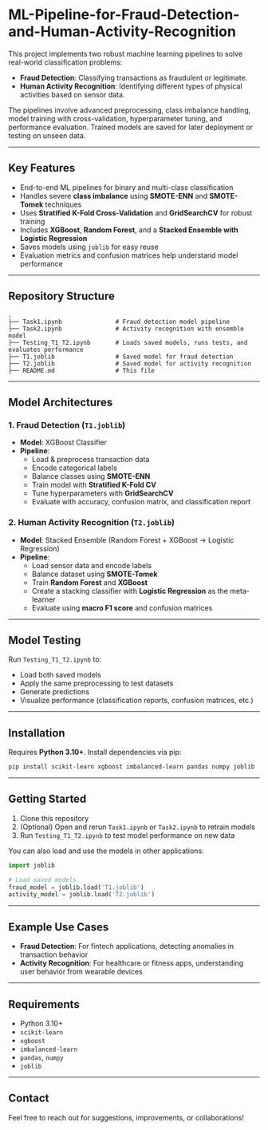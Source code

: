 # ML-Pipeline-for-Fraud-Detection-and-Human-Activity-Recognition

This project implements two robust machine learning pipelines to solve real-world classification problems:

- **Fraud Detection**: Classifying transactions as fraudulent or legitimate.
- **Human Activity Recognition**: Identifying different types of physical activities based on sensor data.

The pipelines involve advanced preprocessing, class imbalance handling, model training with cross-validation, hyperparameter tuning, and performance evaluation. Trained models are saved for later deployment or testing on unseen data.

---

## Key Features

- End-to-end ML pipelines for binary and multi-class classification  
- Handles severe **class imbalance** using **SMOTE-ENN** and **SMOTE-Tomek** techniques  
- Uses **Stratified K-Fold Cross-Validation** and **GridSearchCV** for robust training  
- Includes **XGBoost**, **Random Forest**, and a **Stacked Ensemble with Logistic Regression**  
- Saves models using `joblib` for easy reuse  
- Evaluation metrics and confusion matrices help understand model performance  

---

## Repository Structure

```
.
├── Task1.ipynb               # Fraud detection model pipeline
├── Task2.ipynb               # Activity recognition with ensemble model
├── Testing_T1_T2.ipynb       # Loads saved models, runs tests, and evaluates performance
├── T1.joblib                 # Saved model for fraud detection
├── T2.joblib                 # Saved model for activity recognition
├── README.md                 # This file
```

---

## Model Architectures

### 1. Fraud Detection (`T1.joblib`)
- **Model**: XGBoost Classifier
- **Pipeline**:
  - Load & preprocess transaction data
  - Encode categorical labels
  - Balance classes using **SMOTE-ENN**
  - Train model with **Stratified K-Fold CV**
  - Tune hyperparameters with **GridSearchCV**
  - Evaluate with accuracy, confusion matrix, and classification report

### 2. Human Activity Recognition (`T2.joblib`)
- **Model**: Stacked Ensemble (Random Forest + XGBoost → Logistic Regression)
- **Pipeline**:
  - Load sensor data and encode labels
  - Balance dataset using **SMOTE-Tomek**
  - Train **Random Forest** and **XGBoost**
  - Create a stacking classifier with **Logistic Regression** as the meta-learner
  - Evaluate using **macro F1 score** and confusion matrices

---

## Model Testing

Run `Testing_T1_T2.ipynb` to:
- Load both saved models
- Apply the same preprocessing to test datasets
- Generate predictions
- Visualize performance (classification reports, confusion matrices, etc.)

---

## Installation

Requires **Python 3.10+**. Install dependencies via pip:

```bash
pip install scikit-learn xgboost imbalanced-learn pandas numpy joblib
```

---

## Getting Started

1. Clone this repository  
2. (Optional) Open and rerun `Task1.ipynb` or `Task2.ipynb` to retrain models  
3. Run `Testing_T1_T2.ipynb` to test model performance on new data  

You can also load and use the models in other applications:

```python
import joblib

# Load saved models
fraud_model = joblib.load('T1.joblib')
activity_model = joblib.load('T2.joblib')
```

---

## Example Use Cases

- **Fraud Detection**: For fintech applications, detecting anomalies in transaction behavior  
- **Activity Recognition**: For healthcare or fitness apps, understanding user behavior from wearable devices  

---

## Requirements

- Python 3.10+
- `scikit-learn`
- `xgboost`
- `imbalanced-learn`
- `pandas`, `numpy`
- `joblib`

---

## Contact

Feel free to reach out for suggestions, improvements, or collaborations!

